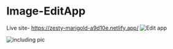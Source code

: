 # Image-EditApp
Live site- https://zesty-marigold-a9d10e.netlify.app/
![Edit app](https://github.com/sakshichoudhary12/Image-editApp/assets/137709066/31d7042f-98ed-4e87-80a8-279c422bab9a)

![including pic](https://github.com/sakshichoudhary12/Image-editApp/assets/137709066/ce700618-deb9-4991-b902-ce44ce63378c)

